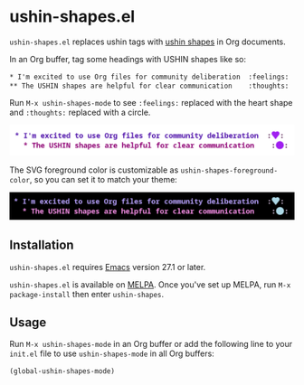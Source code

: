 # ushin-shapes.el

`ushin-shapes.el` replaces ushin tags with [ushin
shapes](https://ushin.org/#shapes) in Org documents.

In an Org buffer, tag some headings with USHIN shapes like so:

```
* I'm excited to use Org files for community deliberation  :feelings:
** The USHIN shapes are helpful for clear communication    :thoughts:
```

Run `M-x ushin-shapes-mode` to see `:feelings:` replaced with the
heart shape and `:thoughts:` replaced with a circle.

![demo-light.png](./img/demo-light.png)

The SVG foreground color is customizable as
`ushin-shapes-foreground-color`, so you can set it to match your
theme:

![demo-dark.png](./img/demo-dark.png)

## Installation

`ushin-shapes.el` requires
[Emacs](https://www.gnu.org/software/emacs/) version 27.1 or later.

`ushin-shapes.el` is available on
[MELPA](https://melpa.org/#/getting-started). Once you've set up MELPA,
run `M-x package-install` then enter `ushin-shapes`.

## Usage

Run `M-x ushin-shapes-mode` in an Org buffer or add the following line
to your `init.el` file to use `ushin-shapes-mode` in all Org buffers:

```
(global-ushin-shapes-mode)
```
